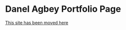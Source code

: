 # Danel Agbey Portfolio Page
[This site has been moved here](https://daniel-agbey-porfolio.herokuapp.com/)

